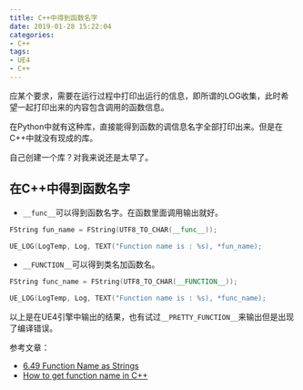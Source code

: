 ```yaml
---
title: C++中得到函数名字
date: 2019-01-28 15:22:04
categories:
- C++
tags:
- UE4
- C++
---
```


应某个要求，需要在运行过程中打印出运行的信息，即所谓的LOG收集，此时希望一起打印出来的内容包含调用的函数信息。

<!--more-->

在Python中就有这种库，直接能得到函数的调信息名字全部打印出来。但是在C++中就没有现成的库。

自己创建一个库？对我来说还是太早了。

## 在C++中得到函数名字
- `__func__`可以得到函数名字。在函数里面调用输出就好。
```C++
FString fun_name = FString(UTF8_TO_CHAR(__func__));

UE_LOG(LogTemp, Log, TEXT("Function name is : %s), *fun_name);
```

- `__FUNCTION__`可以得到类名加函数名。
```C++
FString func_name = FString(UTF8_TO_CHAR(__FUNCTION__));

UE_LOG(LogTemp, Log, TEXT("Function name is : %s), *func_name);
```

以上是在UE4引擎中输出的结果，也有试过`__PRETTY_FUNCTION__`来输出但是出现了编译错误。


参考文章：
- [6.49 Function Name as Strings](https://gcc.gnu.org/onlinedocs/gcc/Function-Names.html)
- [How to get function name in C++](https://codeyarns.com/2018/08/22/how-to-get-function-name-in-c/)


